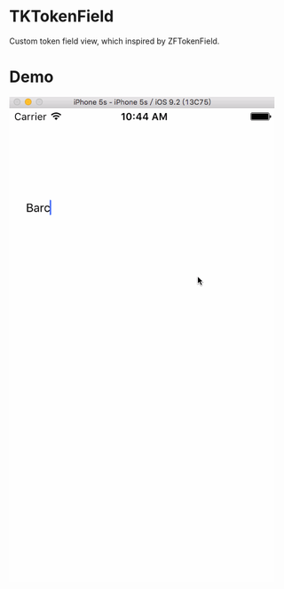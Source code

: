 # TKTokenField
Custom token field view, which inspired by ZFTokenField.

# Demo
![alt tag](https://github.com/GrayLocus/TKTokenField/blob/master/ScreenShot%2FTKTokenField.gif)
